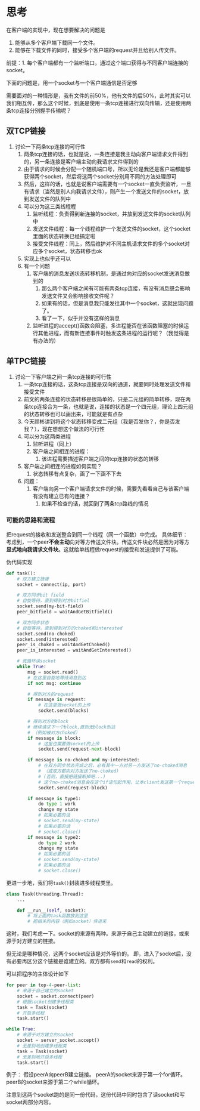 # 思考
在客户端的实现中，现在想要解决的问题是

1. 能够从多个客户端下载同一个文件。
1. 能够在下载文件的同时，接受多个客户端的request并且给别人传文件。

前提：1. 每个客户端都有一个监听端口，通过这个端口获得与不同客户端连接的socket。

下面的问题是，用一个socket与一个客户端通信是否足够

需要面对的一种情形是，我有文件的前50%，他有文件的后50%，此时其实可以我们相互传，那么这个时候，到底是使用一条tcp连接进行双向传输，还是使用两条tcp连接分别握手传输呢？
## 双TCP链接
1. 讨论一下两条tcp连接的可行性
    1. 两条tcp连接的话，也就是说，一条连接是我主动向客户端请求文件得到的，另一条连接是客户端主动向我请求文件得到的
    1. 由于请求的时候会分配一个随机端口号，所以无论是我还是客户端都能够获得两个socket，然后将这两个socket分别用不同的方法处理即可
    1. 然后，这样的话，也就是说客户端需要有一个socket一直负责监听，一旦有请求（当然是别人向我请求文件），则产生一个发送文件的socket，放到发送文件的队列中
    1. 可以分为这三类线程程
        1. 监听线程：负责得到新连接的socket，并放到发送文件的socket队列中
        1. 发送文件线程：每一个线程维护一个发送文件的socket，这个socket里面的状态转换已经搞定啦
        1. 接受文件线程：同上，然后维护对不同主机请求文件的多个socket对应多个socket，状态转移也ok
    1. 实现上也似乎还可以
    1. 有一个问题
        1. 客户端的消息发送状态转移机制，是通过向对应的socket发送消息做到的
            1. 那么两个客户端之间有可能有两条tcp连接，有没有消息既会影响发送文件又会影响接收文件呢？
            1. 如果有的话，但是消息我只能发往其中一个socket，这就出现问题了。
            1. 看了一下，似乎并没有这样的消息
        1. 监听进程的accept()函数会阻塞，多进程能否在该函数阻塞的时候运行其他进程，而有新连接事件时触发这条进程的运行呢？（我觉得是有办法的）
## 单TPC链接
1. 讨论一下客户端之间一条tcp连接的可行性
    1. 一条tcp连接的话，这条tcp连接是双向的通道，就要同时处理发送文件和接受文件
    1. 前文的两条连接的状态转移是很简单的，只是二元组的简单转移，现在两条tcp连接合为一条，也就是说，连接的状态是一个四元组，理论上四元组的状态转移也可以画出来，可能就是有点杂
    1. 今天颜彬讲到将这个状态转移变成二元组（我是否发你？，你是否发我？），现在想想这个做法的可行性
    1. 可以分为这两类进程
        1. 监听进程（同上）
        1. 客户端之间相连的进程：
            1. 该进程需要描述客户端之间的tcp连接的状态的转移
    1. 客户端之间相连的进程如何实现？
        1. 状态转移有点复杂，画了一下画不下去
    1. 问题：
        1. 客户端向另一个客户端请求文件的时候，需要先看看自己与该客户端有没有建立已有的连接？
            1. 如果不检查的话，就回到了两条tcp路线的情况
### 可能的思路和流程
把request的接收和发送整合到同一个线程（同一个函数）中完成。
具体细节：
考虑到，一个peer**不会主动**向对等方传送文件块。传送文件块必然是因为对等方**显式地向我请求文件块**。这就给单线程做request的接受和发送提供了可能。

伪代码实现
``` python
def task():
    # 双方建立链接
    socket = connect(ip, port)

    # 双方同步bit field
    # 自旋等待，直到得到对方bitfiel
    socket.send(my-bit-field)
    peer_bitfield = waitAndGetBitfield()

    # 双方同步状态
    # 自旋等待，直到得到对方的choked和interested
    socket.send(no-choked)
    socket.send(interested)
    peer_is_choked = waitAndGetChoked()
    peer_is_interested = waitAndGetInterested()

    # 死循环读socket
    while True:
        msg = socket.read()
        # 在这里自旋地等待消息到达
        if not msg: continue

        # 得到对方的request
        if message is request:
            # 在这里做socket的上传
            socket.send(blocks)

        # 得到对方的block
        # 继续请求下一个block,直到无block到达
        # （例如被对方choked）
        if message is block:
            # 这里也需要做socket的上传
            socket.send(request-next-block)

        if message is no-choked and my-interested:
            # 在双方同步状态完成之后，必有其中一方对另一方发送了no-choked消息
            # （或双方都向对方发送了no-choked)
            # (否则，直接把链接断掉吧...)
            # 这个no-choked消息会在这个if语句起作用，让本client发送第一个request-block
            socket.send(request-block)

        if message is type1:
            do type 1 work
            change my state
            # 如果必要的话
            # socket.send(my-state)
            # 如果必要的话
            # socket.close() 
        if message is type2:
            do type 2 work
            change my state
            # 如果必要的话
            # socket.send(my-state)
            # 如果必要的话
            # socket.close()

```

更进一步地，我们将`task()`封装进多线程类里。
``` python
class Task(threading.Thread):
    ...

    def __run__(self, socket):
        # 将上面的task函数放到这里
        # 把相关的内容（例如socket）传进来

```

这时，我们考虑一下。socket的来源有两种。来源于自己主动建立的链接，或来源于对方建立的链接。

但无论是哪种情况，这两个socket应该是对外等价的。
即，进入了socket后，没有必要再区分这个链接是谁建立的。双方都有`send`和`read`的权利。

可以把程序的主体设计如下
``` python
for peer in top-4-peer-list:
    # 来源于自己建立的socket
    socket = socket.connect(peer)
    # 根据socket创建多线程类
    task = Task(socket)
    # 开启多线程
    task.start()

while True:
    # 来源于对方建立的socket
    socket = server_socket.accept()
    # 无差别地创建多线程类
    task = Task(socket)
    # 无差别地开启多线程
    task.start()
```

例子：
假设peerA向peerB建立链接。
peerA的socket来源于第一个for循环。
peerB的socket来源于第二个while循环。

注意到这两个socket跑的是同一份代码，这份代码中同时包含了读socket和写socket两部分内容。
